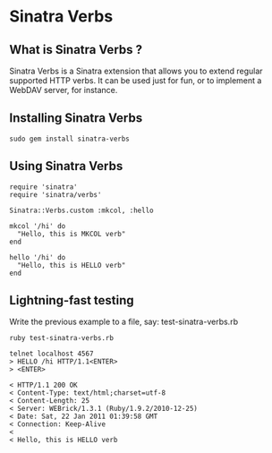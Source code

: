 # Sinatra Verbs

## What is Sinatra Verbs ?

Sinatra Verbs is a Sinatra extension that allows you to extend regular supported HTTP verbs. It can be used just for fun, or to 
implement a WebDAV server, for instance.

## Installing Sinatra Verbs

    sudo gem install sinatra-verbs

## Using Sinatra Verbs

    require 'sinatra'
    require 'sinatra/verbs'
    
    Sinatra::Verbs.custom :mkcol, :hello
    
    mkcol '/hi' do
      "Hello, this is MKCOL verb"
    end

    hello '/hi' do
      "Hello, this is HELLO verb"
    end

## Lightning-fast testing

Write the previous example to a file, say: test-sinatra-verbs.rb

    ruby test-sinatra-verbs.rb

    telnet localhost 4567
    > HELLO /hi HTTP/1.1<ENTER>
    > <ENTER>

    < HTTP/1.1 200 OK 
    < Content-Type: text/html;charset=utf-8
    < Content-Length: 25
    < Server: WEBrick/1.3.1 (Ruby/1.9.2/2010-12-25)
    < Date: Sat, 22 Jan 2011 01:39:58 GMT
    < Connection: Keep-Alive
    <
    < Hello, this is HELLO verb
